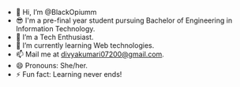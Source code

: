 - 👋 Hi, I’m @BlackOpiumm
- 😎 I'm a pre-final year student pursuing Bachelor of Engineering in Information Technology.
- 👀 I’m a Tech Enthusiast.
- 🌱 I’m currently learning Web technologies.
- 📫 Mail me at divyakumari07200@gmail.com.
- 😄 Pronouns: She/her.
- ⚡ Fun fact: Learning never ends!

<!---
BlackOpiumm/BlackOpiumm is a ✨ special ✨ repository because its `README.md` (this file) appears on your GitHub profile.
You can click the Preview link to take a look at your changes.
--->
